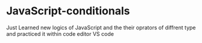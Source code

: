 # JavaScript-conditionals
Just Learned new logics of JavaScript and the their oprators of diffrent type and  practiced it within code editor VS code
